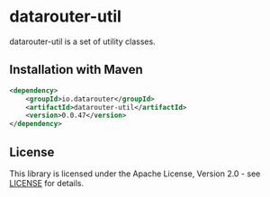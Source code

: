 # datarouter-util

datarouter-util is a set of utility classes.


## Installation with Maven

```xml
<dependency>
	<groupId>io.datarouter</groupId>
	<artifactId>datarouter-util</artifactId>
	<version>0.0.47</version>
</dependency>
```

## License

This library is licensed under the Apache License, Version 2.0 - see [LICENSE](../LICENSE) for details.
